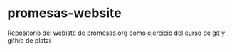 # promesas-website
Repositorio del webiste de promesas.org como ejercicio del curso de git y githib de platzi
